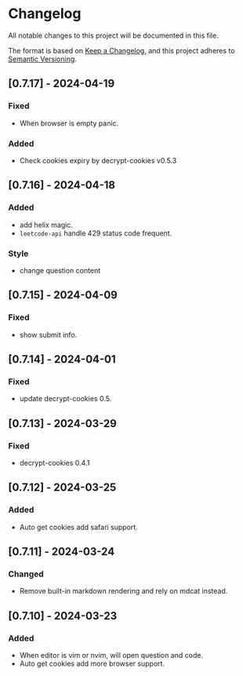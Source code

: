 <!-- markdownlint-disable MD024 -->
# Changelog

All notable changes to this project will be documented in this file.

The format is based on [Keep a Changelog](https://keepachangelog.com/en/1.1.0/),
and this project adheres to [Semantic Versioning](https://semver.org/spec/v2.0.0.html).

## [0.7.17] - 2024-04-19

### Fixed

- When browser is empty panic.

### Added

- Check cookies expiry by decrypt-cookies v0.5.3

## [0.7.16] - 2024-04-18

### Added

- add helix magic.
- `leetcode-api` handle 429 status code frequent.

### Style

- change question content

## [0.7.15] - 2024-04-09

### Fixed

- show submit info.

## [0.7.14] - 2024-04-01

### Fixed

- update decrypt-cookies 0.5.

## [0.7.13] - 2024-03-29

### Fixed

- decrypt-cookies 0.4.1

## [0.7.12] - 2024-03-25

### Added

- Auto get cookies add safari support.

## [0.7.11] - 2024-03-24

### Changed

- Remove built-in markdown rendering and rely on mdcat instead.

## [0.7.10] - 2024-03-23

### Added

- When editor is vim or nvim, will open question and code.
- Auto get cookies add more browser support.
